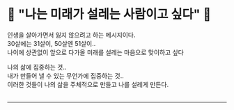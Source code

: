 # 👻 "나는 미래가 설레는 사람이고 싶다" 🎉

인생을 살아가면서 잃지 않으려고 하는 메시지이다.<br>
30살에는 31살이, 50살엔 51살이..<br>
나이에 상관없이 앞으로 다가올 미래를 설레는 마음으로 맞이하고 싶다<br>

나의 삶에 집중하는 것..<br>
내가 만들어 낼 수 있는 무언가에 집중하는 것..<br>
이러한 것들이 나의 삶을 주체적으로 만들고 나를 설레게 만든다.<br>
<br>
___
